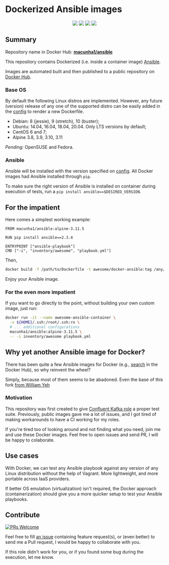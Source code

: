 # Dockerized Ansible images

<p align="center">
    <a href="https://hub.docker.com/r/macunha1/ansible/builds" alt="Docker Cloud Build Status">
        <img src="https://img.shields.io/docker/cloud/build/macunha1/ansible" /></a>
    <a href="https://hub.docker.com/r/macunha1/ansible" alt="Docker Pulls">
        <img src="https://img.shields.io/docker/pulls/macunha1/ansible" /></a>
    <a href="https://github.com/macunha1/docker-ansible/pulls" alt="GitHub pull requests">
        <img src="https://img.shields.io/github/issues-pr-raw/macunha1/docker-ansible"></a>
    <a href="https://github.com/macunha1/docker-ansible/issues" alt="GitHub issues">
        <img src="https://img.shields.io/github/issues-raw/macunha1/docker-ansible"></a>
</p>

## Summary

Repository name in Docker Hub:
**[macunha1/ansible](https://hub.docker.com/r/macunha1/ansible/)**

This repository contains Dockerized (i.e. inside a container image)
[Ansible](https://github.com/ansible/ansible).

Images are automated built and then published to a public repository on [Docker Hub](https://hub.docker.com/).

### Base OS

By default the following Linux distros are implemented. However, any future
(version) release of any one of the supported distro can be easily added in the
[config](config.yaml) to render a new Dockerfile.

- Debian: 8 (jessie), 9 (stretch), 10 (buster);
- Ubuntu: 14.04, 16.04, 18.04, 20.04. Only LTS versions by default;
- CentOS 6 and 7;
- Alpine 3.8, 3.9, 3.10, 3.11

*Pending:* OpenSUSE and Fedora.

### Ansible

Ansible will be installed with the version specified on [config](config.yaml).
All Docker images had Ansible installed through `pip`.

To make sure the right version of Ansible is installed on container during
execution of tests, run a `pip install ansible==$DESIRED_VERSION`.

## For the impatient

Here comes a simplest working example:

```docker
FROM macunha1/ansible:alpine-3.11.5

RUN pip install ansible==2.3.4

ENTRYPOINT ["ansible-playbook"]
CMD ["-i", "inventory/awesome", "playbook.yml"]
```

Then,

```bash
docker build -f /path/to/Dockerfile -t awesome/docker-ansible:tag /any/build/context
```

Enjoy your Ansible image.

### For the even more impatient

If you want to go directly to the point, without building your own custom image,
just run:

```bash
docker run -it --name awesome-ansible-container \
  -v ${HOME}/.ssh:/root/.ssh:ro \
  # ... additional configurations
  macunha1/ansible:alpine-3.11.5 \
  -- -i inventory/awesome playbook.yml
```

## Why yet another Ansible image for Docker?

There has been quite a few Ansible images for Docker (e.g.,
[search](https://hub.docker.com/search/?isAutomated=1&isOfficial=0&page=1&pullCount=0&q=ansible&starCount=0)
in the Docker Hub), so why reinvent the wheel?

Simply, because most of them seems to be abadoned. Even the base of this fork
[from William Yeh](https://github.com/William-Yeh/docker-ansible)

### Motivation

This repository was first created to give [Confluent Kafka role](https://app.circleci.com/pipelines/github/macunha1/confluent-kafka-role?branch=feature%2Fversion-update)
a proper test suite. Previously, public images gave me a lot of issues, and I
got tired of making workarounds to have a CI working for my roles.

If you're tired too of looking around and not finding what you need, join me
and use these Docker images. Feel free to open issues and send PR, I will be
happy to colaborate.

## Use cases

With Docker, we can test any Ansible playbook against any version of any Linux
distribution without the help of Vagrant. More lightweight, and more portable
across IaaS providers.

If better OS emulation (virtualization) isn't required, the Docker approach
(containerization) should give you a more quicker setup to test your Ansible
playbooks.


## Contribute

[![PRs Welcome](https://img.shields.io/badge/PRs-welcome-brightgreen.svg?style=flat-square)](http://makeapullrequest.com)

Feel free to fill [an issue](https://github.com/macunha1/ansible-github-actions-runner/issues)
containing feature request(s), or (even better) to send me a Pull request, I
would be happy to collaborate with you.

If this role didn't work for you, or if you found some bug during the execution,
let me know.
